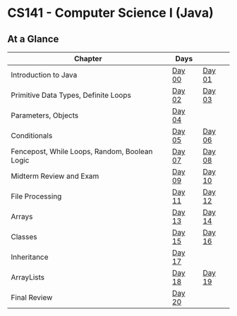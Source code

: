 # CS141 - Computer Science I (Java)

## At a Glance

| Chapter                    | Days |  |
|----------------------------|------|--|
| Introduction to Java | [Day 00](day-by-day/day00.md) | [Day 01](day-by-day/day01.md)
| Primitive Data Types, Definite Loops | [Day 02](day-by-day/day02.md) | [Day 03](day-by-day/day03.md)
| Parameters, Objects | [Day 04](day-by-day/day04.md) |
| Conditionals | [Day 05](day-by-day/day05.md) | [Day 06](day-by-day/day06.md)
| Fencepost, While Loops, Random, Boolean Logic | [Day 07](day-by-day/day07.md) | [Day 08](day-by-day/day08.md)
| Midterm Review and Exam | [Day 09](day-by-day/day09.md) | [Day 10](day-by-day/day10.md)
| File Processing | [Day 11](day-by-day/day11.md) | [Day 12](day-by-day/day12.md)
| Arrays | [Day 13](day-by-day/day13.md) | [Day 14](day-by-day/day14.md)
| Classes | [Day 15](day-by-day/day15.md) | [Day 16](day-by-day/day16.md)
| Inheritance | [Day 17](day-by-day/day17.md)
| ArrayLists| [Day 18](day-by-day/day18.md) | [Day 19](day-by-day/day19.md)
| Final Review | [Day 20](day-by-day/day20.md)

<!-- Remove from default display

## Long Homeworks

| Week | Homework Due
|------|------------------------
|  1   | EnvSetup
|  2   | Song
|  3   | RocketShip
|  4   | Admissions, UberLyft, MyCalorieTracker
|  5   | GuessingGame,
|  6   |
|  7   | DiaryAnalysis
|  8   | PhraseGuess
|  9   | TicketSystem,
|  10  |

-->

